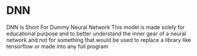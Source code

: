 # DNN
DNN Is Short For Dummy Neural Network
This model is made solely for educational purpose and to better understand the inner gear of a neural network and not for something that would be used to replace a library like tensorflow or made into any full program
